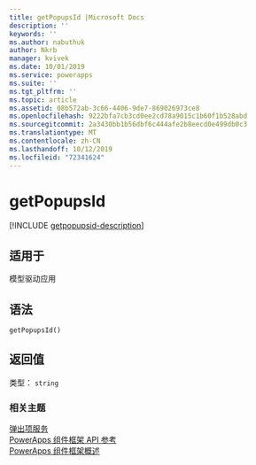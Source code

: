 ```yaml
---
title: getPopupsId |Microsoft Docs
description: ''
keywords: ''
ms.author: nabuthuk
author: Nkrb
manager: kvivek
ms.date: 10/01/2019
ms.service: powerapps
ms.suite: ''
ms.tgt_pltfrm: ''
ms.topic: article
ms.assetid: 08b572ab-3c66-4406-9de7-869026973ce8
ms.openlocfilehash: 9222bfa7cb3cd0ee2cd78a9015c1b60f1b528abd
ms.sourcegitcommit: 2a3430bb1b56dbf6c444afe2b8eecd0e499db0c3
ms.translationtype: MT
ms.contentlocale: zh-CN
ms.lasthandoff: 10/12/2019
ms.locfileid: "72341624"
---
```

# <a name="getpopupsid"></a>getPopupsId

[!INCLUDE [getpopupsid-description](includes/getpopupsid-description.md)]

## <a name="available-for"></a>适用于 

模型驱动应用

## <a name="syntax"></a>语法

`getPopupsId()`

## <a name="return-value"></a>返回值

类型： `string`


### <a name="related-topics"></a>相关主题

[弹出项服务](../popupservice.md)<br/>
[PowerApps 组件框架 API 参考](../../reference/index.md)<br/>
[PowerApps 组件框架概述](../../overview.md)